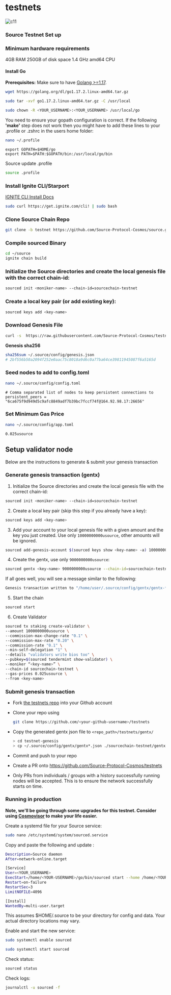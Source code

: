 # testnets

![c11](https://static.wixstatic.com/media/80368b_b2c7b9f0d8614798bd9df0111903155a~mv2.png/v1/fill/w_624,h_108,al_c,q_85,usm_0.66_1.00_0.01/source%20logo%20final%20hrzn.webp)

### Source Testnet Set up

### Minimum hardware requirements
4GB RAM
250GB of disk space
1.4 GHz amd64 CPU

#### Install Go

**Prerequisites:** Make sure to have [Golang >=1.17](https://golang.org/).
```bash
wget https://golang.org/dl/go1.17.2.linux-amd64.tar.gz
```
```bash
sudo tar -xvf go1.17.2.linux-amd64.tar.gz -C /usr/local
```
```bash
sudo chown -R <YOUR_USERNAME>:<YOUR_USERNAME> /usr/local/go
```

You need to ensure your gopath configuration is correct. If the following **'make'** step does not work then you might have to add these lines to your .profile or .zshrc in the users home folder:

```sh
nano ~/.profile
```

```
export GOPATH=$HOME/go
export PATH=$PATH:$GOPATH/bin:/usr/local/go/bin
```

Source update .profile

```sh
source .profile
```


### Install Ignite CLI/Starport

[IGNITE CLI Install Docs](https://docs.ignite.com/guide/install.html)

```bash
sudo curl https://get.ignite.com/cli! | sudo bash
```

### Clone Source Chain Repo

```bash
git clone -b testnet https://github.com/Source-Protocol-Cosmos/source.git
```

### Compile sourced Binary

```bash
cd ~/source
ignite chain build
```


### Initialize the Source directories and create the local genesis file with the correct chain-id:

```bash
sourced init <moniker-name> --chain-id=sourcechain-testnet
```

### Create a local key pair (or add existing key):

```sh
sourced keys add <key-name>
```

### Download Genesis File

```bash
curl -s  https://raw.githubusercontent.com/Source-Protocol-Cosmos/testnets/master/sourcechain-testnet/genesis.json > ~/.source/config/genesis.json
```

**Genesis sha256**

```bash
sha256sum ~/.source/config/genesis.json
# 2bf556b50a2094f252e0aac75c8018a9d6c0a77ba64ce39811945087f6a5165d
```

### Seed nodes to add to config.toml


```bash
nano ~/.source/config/config.toml
```

```
# Comma separated list of nodes to keep persistent connections to persistent_peers = 
"6ca675f9d949d5c9afc8849adf7b39bc7fccf74f@164.92.98.17:26656"
```

### Set Minimum Gas Price


```bash
nano ~/.source/config/app.toml
```

```
0.025usource
```

## Setup validator node

Below are the instructions to generate & submit your genesis transaction


### Generate genesis transaction (gentx)

1. Initialize the Source directories and create the local genesis file with the correct chain-id:

```bash
sourced init <moniker-name> --chain-id=sourcechain-testnet
```

2. Create a local key pair (skip this step if you already have a key):

```sh
sourced keys add <key-name>
```

3. Add your account to your local genesis file with a given amount and the key you just created. Use only `10000000000usource`, other amounts will be ignored.

```bash
sourced add-genesis-account $(sourced keys show <key-name> -a) 10000000000usource
```

4. Create the gentx, use only `9000000000usource`:

```bash
sourced gentx <key-name> 9000000000usource --chain-id=sourcechain-testnet
```

If all goes well, you will see a message similar to the following:

```bash
Genesis transaction written to "/home/user/.source/config/gentx/gentx-******.json"
```

5. Start the chain
```bash
sourced start
```
6. Create Validator
```bash
sourced tx staking create-validator \
--amount 1000000000usource \
--commission-max-change-rate "0.1" \
--commission-max-rate "0.20" \
--commission-rate "0.1" \
--min-self-delegation "1" \
--details "validators write bios too" \
--pubkey=$(sourced tendermint show-validator) \
--moniker “<key-name>” \
--chain-id sourcechain-testnet \
--gas-prices 0.025usource \
--from <key-name>
```



### Submit genesis transaction

- Fork [the testnets repo](https://github.com/Source-Protocol-Cosmos/testnets) into your Github account

- Clone your repo using

  ```bash
  git clone https://github.com/<your-github-username>/testnets
  ```

- Copy the generated gentx json file to `<repo_path>/testnets/gentx/`

  ```sh
  > cd testnet-genesis
  > cp ~/.source/config/gentx/gentx*.json ./sourcechain-testnet/gentx/
  ```

- Commit and push to your repo
- Create a PR onto https://github.com/Source-Protocol-Cosmos/testnets
- Only PRs from individuals / groups with a history successfully running nodes will be accepted. This is to ensure the network successfully starts on time.


### Running in production

**Note, we'll be going through some upgrades for this testnet. Consider using [Cosmovisor](https://github.com/cosmos/cosmos-sdk/tree/master/cosmovisor) to make your life easier.**

Create a systemd file for your Source service:
```bash
sudo nano /etc/systemd/system/sourced.service
```   
Copy and paste the following and update <YOUR-USERNAME>:
```bash
Description=Source daemon
After=network-online.target

[Service]
User=<YOUR_USERNAME>
ExecStart=/home/<YOUR-USERNAME>/go/bin/sourced start --home /home/<YOUR-USERNAME>/.source
Restart=on-failure
RestartSec=3
LimitNOFILE=4096

[Install]
WantedBy=multi-user.target
```
This assumes $HOME/.source to be your directory for config and data. Your actual directory locations may vary.

Enable and start the new service:
```bash
sudo systemctl enable sourced
```
```bash   
sudo systemctl start sourced
```   
Check status:
```bash
sourced status
```
Check logs:
```bash
journalctl -u sourced -f
```   
